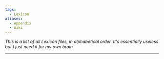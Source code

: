 ```yaml
---
tags:
  - Lexicon
aliases:
  - Appendix
  - Wiki
---
```

_This is a list of all Lexicon files, in alphabetical order. It's essentially useless but I just need it for my own brain._

---

